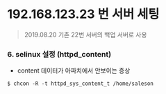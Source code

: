 # 192.168.123.23 번 서버 세팅 
> 2019.08.20 기존 22번 서버의 백업 서버로 사용  



### 6. selinux 설정 (httpd_content)
- content 데이터가 아파치에서 안보이는 증상 
```
$ chcon -R -t httpd_sys_content_t /home/saleson
````